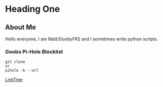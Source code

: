 # Heading One

## About Me
Hello everyone, I am Matt/GoobyFRS and I sometimes write python scripts.

### Goobs Pi-Hole Blocklist
```
git clone
or
pihole -b --url
```

[LinkTree](https://linktr.ee/goobyfrs)
